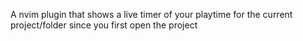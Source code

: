 A nvim plugin that shows a live timer of your playtime for the current project/folder since you first open the project
